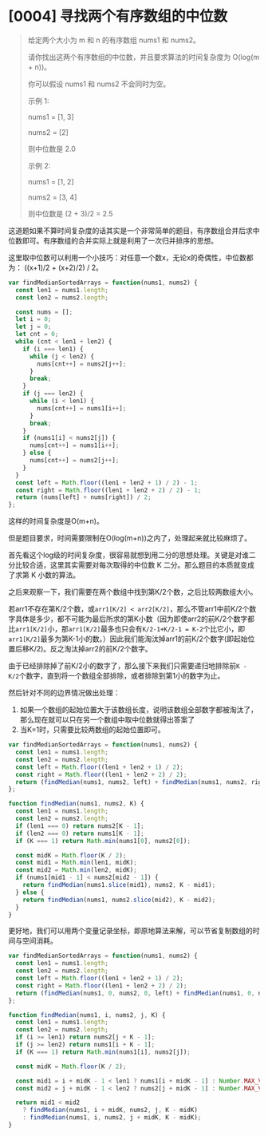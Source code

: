 # [0004] 寻找两个有序数组的中位数

>给定两个大小为 m 和 n 的有序数组 nums1 和 nums2。
>
>请你找出这两个有序数组的中位数，并且要求算法的时间复杂度为 O(log(m + n))。
>
>你可以假设 nums1 和 nums2 不会同时为空。
>
>示例 1:
>
>nums1 = [1, 3]
>
>nums2 = [2]
>
>则中位数是 2.0
>
>示例 2:
>
>nums1 = [1, 2]
>
>nums2 = [3, 4]
>
>则中位数是 (2 + 3)/2 = 2.5

这道题如果不算时间复杂度的话其实是一个非常简单的题目，有序数组合并后求中位数即可。有序数组的合并实际上就是利用了一次归并排序的思想。

这里取中位数可以利用一个小技巧：对任意一个数x，无论x的奇偶性，中位数都为： ((x+1)/2 + (x+2)/2) / 2。

```js
var findMedianSortedArrays = function(nums1, nums2) {
  const len1 = nums1.length;
  const len2 = nums2.length;

  const nums = [];
  let i = 0;
  let j = 0;
  let cnt = 0;
  while (cnt < len1 + len2) {
    if (i === len1) {
      while (j < len2) {
        nums[cnt++] = nums2[j++];
      }
      break;
    }
    if (j === len2) {
      while (i < len1) {
        nums[cnt++] = nums1[i++];
      }
      break;
    }
    if (nums1[i] < nums2[j]) {
      nums[cnt++] = nums1[i++];
    } else {
      nums[cnt++] = nums2[j++];
    }
  }
  const left = Math.floor((len1 + len2 + 1) / 2) - 1;
  const right = Math.floor((len1 + len2 + 2) / 2) - 1;
  return (nums[left] + nums[right]) / 2;
};
```

这样的时间复杂度是O(m+n)。

但是题目要求，时间需要限制在O(log(m+n))之内了，处理起来就比较麻烦了。

首先看这个log级的时间复杂度，很容易就想到用二分的思想处理。关键是对谁二分比较合适，这里其实需要对每次取得的中位数 K 二分。那么题目的本质就变成了求第 K 小数的算法。

之后来观察一下，我们需要在两个数组中找到第K/2个数，之后比较两数组大小。

若arr1不存在第K/2个数，或`arr1[K/2] < arr2[K/2]`，那么不管arr1中前K/2个数字具体是多少，都不可能为最后所求的第K小数（因为即使arr2的前K/2个数字都比`arr1[K/2]`小，那`arr1[K/2]`最多也只会有`K/2-1+K/2-1 = K-2`个比它小，即`arr1[K/2]`最多为第K-1小的数。）因此我们能淘汰掉arr1的前K/2个数字(即起始位置后移K/2)。反之淘汰掉arr2的前K/2个数字。

由于已经排除掉了前K/2小的数字了，那么接下来我们只需要递归地排除前`K - K/2`个数字，直到将一个数组全部排除，或者排除到第1小的数字为止。

然后针对不同的边界情况做出处理：

1. 如果一个数组的起始位置大于该数组长度，说明该数组全部数字都被淘汰了，那么现在就可以只在另一个数组中取中位数就得出答案了
2. 当K=1时，只需要比较两数组的起始位置即可。

```js
var findMedianSortedArrays = function(nums1, nums2) {
  const len1 = nums1.length;
  const len2 = nums2.length;
  const left = Math.floor((len1 + len2 + 1) / 2);
  const right = Math.floor((len1 + len2 + 2) / 2);
  return (findMedian(nums1, nums2, left) + findMedian(nums1, nums2, right)) / 2;
};

function findMedian(nums1, nums2, K) {
  const len1 = nums1.length;
  const len2 = nums2.length;
  if (len1 === 0) return nums2[K - 1];
  if (len2 === 0) return nums1[K - 1];
  if (K === 1) return Math.min(nums1[0], nums2[0]);

  const midK = Math.floor(K / 2);
  const mid1 = Math.min(len1, midK);
  const mid2 = Math.min(len2, midK);
  if (nums1[mid1 - 1] < nums2[mid2 - 1]) {
    return findMedian(nums1.slice(mid1), nums2, K - mid1);
  } else {
    return findMedian(nums1, nums2.slice(mid2), K - mid2);
  }
}
```

更好地，我们可以用两个变量记录坐标，即原地算法来解，可以节省复制数组的时间与空间消耗。

```js
var findMedianSortedArrays = function(nums1, nums2) {
  const len1 = nums1.length;
  const len2 = nums2.length;
  const left = Math.floor((len1 + len2 + 1) / 2);
  const right = Math.floor((len1 + len2 + 2) / 2);
  return (findMedian(nums1, 0, nums2, 0, left) + findMedian(nums1, 0, nums2, 0, right)) / 2;
};

function findMedian(nums1, i, nums2, j, K) {
  const len1 = nums1.length;
  const len2 = nums2.length;
  if (i >= len1) return nums2[j + K - 1];
  if (j >= len2) return nums1[i + K - 1];
  if (K === 1) return Math.min(nums1[i], nums2[j]);

  const midK = Math.floor(K / 2);

  const mid1 = i + midK - 1 < len1 ? nums1[i + midK - 1] : Number.MAX_VALUE;
  const mid2 = j + midK - 1 < len2 ? nums2[j + midK - 1] : Number.MAX_VALUE;

  return mid1 < mid2
    ? findMedian(nums1, i + midK, nums2, j, K - midK)
    : findMedian(nums1, i, nums2, j + midK, K - midK);
}
```
